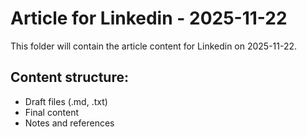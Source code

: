 # Article for Linkedin - 2025-11-22

This folder will contain the article content for Linkedin on 2025-11-22.

## Content structure:
- Draft files (.md, .txt)
- Final content
- Notes and references
